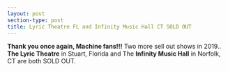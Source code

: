 ```yaml
---
layout: post
section-type: post
title: Lyric Theatre FL and Infinity Music Hall CT SOLD OUT
---
```


<p><strong>Thank you once again, Machine fans!!!</strong> Two more sell out shows in 2019.. <strong>The Lyric Theatre</strong> in Stuart, Florida and The <strong>Infinity Music Hall</strong> in Norfolk, CT are both SOLD OUT.</p>
